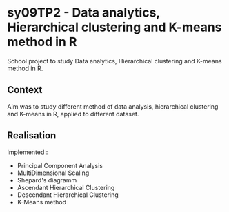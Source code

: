 # sy09TP2 - Data analytics, Hierarchical clustering and K-means method in R

School project to study Data analytics, Hierarchical clustering and K-means method in R.

## Context 

Aim was to study different method of data analysis, hierarchical clustering and K-means in R, applied to different dataset.

## Realisation

Implemented :
* Principal Component Analysis
* MultiDimensional Scaling
* Shepard's diagramm
* Ascendant Hierarchical Clustering
* Descendant Hierarchical Clustering
* K-Means method
